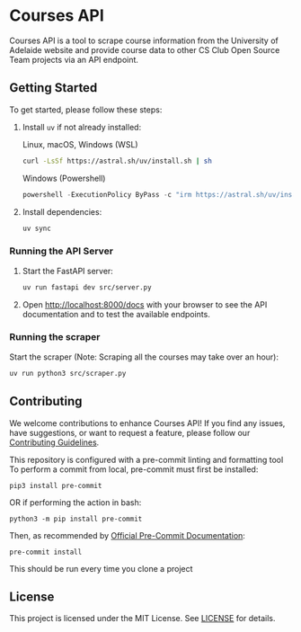 # Courses API
Courses API is a tool to scrape course information from the University of Adelaide website and provide course data to other CS Club Open Source Team projects via an API endpoint.

## Getting Started

To get started, please follow these steps:

1. Install `uv` if not already installed:

    Linux, macOS, Windows (WSL)
    ```bash
    curl -LsSf https://astral.sh/uv/install.sh | sh
    ```
    Windows (Powershell)
    ```powershell
    powershell -ExecutionPolicy ByPass -c "irm https://astral.sh/uv/install.ps1 | iex"
    ```

2. Install dependencies:

    ```sh
    uv sync
    ```

### Running the API Server

1. Start the FastAPI server:

    ```sh
    uv run fastapi dev src/server.py
    ```

2. Open [http://localhost:8000/docs](http://localhost:8000/docs) with your browser to see the API documentation and to test the available endpoints.

### Running the scraper

Start the scraper (Note: Scraping all the courses may take over an hour):

```sh
uv run python3 src/scraper.py
```

## Contributing

We welcome contributions to enhance Courses API! If you find any issues, have suggestions, or want to request a feature, please follow our [Contributing Guidelines](https://github.com/compsci-adl/.github/blob/main/CONTRIBUTING.md).

This repository is configured with a pre-commit linting and formatting tool
To perform a commit from local, pre-commit must first be installed:
```
pip3 install pre-commit
```
OR if performing the action in bash:
```
python3 -m pip install pre-commit
```

Then, as recommended by [Official Pre-Commit Documentation](https://pre-commit.com/):
```
pre-commit install
```
This should be run every time you clone a project

## License

This project is licensed under the MIT License.
See [LICENSE](LICENSE) for details.